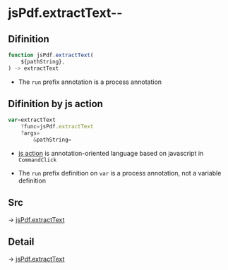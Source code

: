 # jsPdf.extractText--

## Difinition

```js.js
function jsPdf.extractText(
	${pathString},
) -> extractText
```

- The `run` prefix annotation is a process annotation


## Difinition by js action

```js.js
var=extractText
	?func=jsPdf.extractText
	?args=
		&pathString=
```

- [js action](#) is annotation-oriented language based on javascript in `CommandClick`

- The `run` prefix definition on `var` is a process annotation, not a variable definition

## Src

-> [jsPdf.extractText](https://github.com/puutaro/CommandClick/blob/master/app/src/main/java/com/puutaro/commandclick/fragment_lib/terminal_fragment/js_interface/JsPdf.kt#L26)

## Detail

-> [jsPdf.extractText](https://github.com/puutaro/CommandClick/blob/master/md/developer/js_interface/details/JsPdf/extractText.md)
